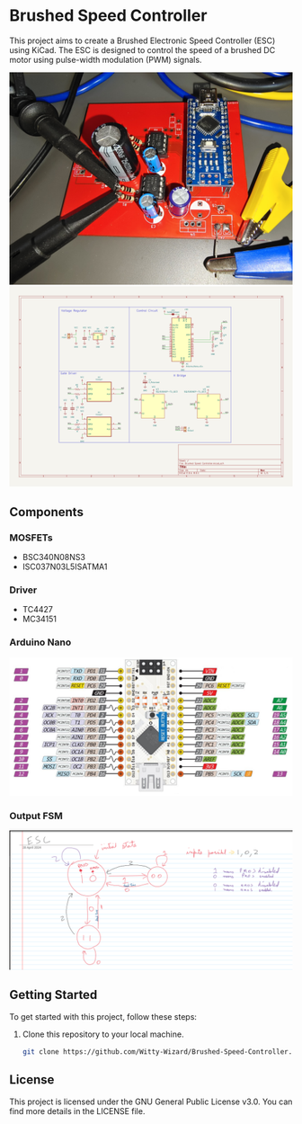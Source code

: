 # Brushed Speed Controller

This project aims to create a Brushed Electronic Speed Controller (ESC) using KiCad. The ESC is designed to control the speed of a brushed DC motor using pulse-width modulation (PWM) signals.

![Current Test Setup](Assets/pictures/Test%20Setup.jpg)
![Schematic](Assets/pictures/Schematic.png)

## Components

### MOSFETs

- BSC340N08NS3
- ISC037N03L5ISATMA1

### Driver

- TC4427
- MC34151

### Arduino Nano

![Arduino Pinout](Assets/pictures/nano_pinout.jpg)

### Output FSM

![Output side FSM logic](Assets/pictures/FSM.png)

## Getting Started

To get started with this project, follow these steps:

1. Clone this repository to your local machine.

   ```bash
   git clone https://github.com/Witty-Wizard/Brushed-Speed-Controller.git
   ```

## License

This project is licensed under the GNU General Public License v3.0. You can find more details in the LICENSE file.
